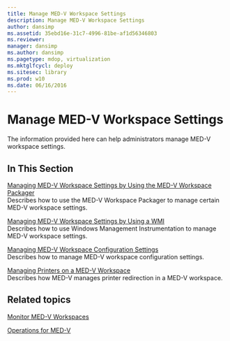 ```yaml
---
title: Manage MED-V Workspace Settings
description: Manage MED-V Workspace Settings
author: dansimp
ms.assetid: 35ebd16e-31c7-4996-81be-af1d56346803
ms.reviewer: 
manager: dansimp
ms.author: dansimp
ms.pagetype: mdop, virtualization
ms.mktglfcycl: deploy
ms.sitesec: library
ms.prod: w10
ms.date: 06/16/2016
---
```



# Manage MED-V Workspace Settings


The information provided here can help administrators manage MED-V workspace settings.

## In This Section


<a href="" id="managing-med-v-workspace-settings-by-using-the-med-v-workspace-packager"></a>[Managing MED-V Workspace Settings by Using the MED-V Workspace Packager](managing-med-v-workspace-settings-by-using-the-med-v-workspace-packager.md)  
Describes how to use the MED-V Workspace Packager to manage certain MED-V workspace settings.

<a href="" id="managing-med-v-workspace-settings-by-using-a-wmi"></a>[Managing MED-V Workspace Settings by Using a WMI](managing-med-v-workspace-settings-by-using-a-wmi.md)  
Describes how to use Windows Management Instrumentation to manage MED-V workspace settings.

<a href="" id="managing-med-v-workspace-configuration-settings"></a>[Managing MED-V Workspace Configuration Settings](managing-med-v-workspace-configuration-settings.md)  
Describes how to manage MED-V workspace configuration settings.

<a href="" id="managing-printers-on-a-med-v-workspace"></a>[Managing Printers on a MED-V Workspace](managing-printers-on-a-med-v-workspace.md)  
Describes how MED-V manages printer redirection in a MED-V workspace.

## Related topics


[Monitor MED-V Workspaces](monitor-med-v-workspaces.md)

[Operations for MED-V](operations-for-med-v.md)

 

 





